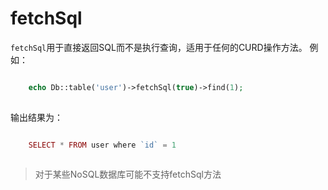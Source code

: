 # fetchSql

`fetchSql`用于直接返回SQL而不是执行查询，适用于任何的CURD操作方法。 例如：
```php

    echo Db::table('user')->fetchSql(true)->find(1);
    

```
输出结果为：
```php

    SELECT * FROM user where `id` = 1
    

```
> 对于某些NoSQL数据库可能不支持fetchSql方法
